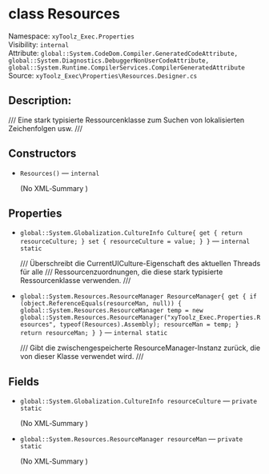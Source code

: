# class Resources

Namespace: `xyToolz_Exec.Properties`  
Visibility: `internal`  
Attribute: `global::System.CodeDom.Compiler.GeneratedCodeAttribute, global::System.Diagnostics.DebuggerNonUserCodeAttribute, global::System.Runtime.CompilerServices.CompilerGeneratedAttribute`  
Source: `xyToolz_Exec\Properties\Resources.Designer.cs`

## Description:

///   Eine stark typisierte Ressourcenklasse zum Suchen von lokalisierten Zeichenfolgen usw.
    ///

## Constructors

- `Resources()` — `internal`
  
  (No XML‑Summary )

## Properties

- `global::System.Globalization.CultureInfo Culture{       get {         return resourceCulture;       }       set {         resourceCulture = value;       }     }` — `internal static`
  
  ///   Überschreibt die CurrentUICulture-Eigenschaft des aktuellen Threads für alle
        ///   Ressourcenzuordnungen, die diese stark typisierte Ressourcenklasse verwenden.
        ///
- `global::System.Resources.ResourceManager ResourceManager{       get {         if (object.ReferenceEquals(resourceMan, null)) {           global::System.Resources.ResourceManager temp = new global::System.Resources.ResourceManager("xyToolz_Exec.Properties.Resources", typeof(Resources).Assembly);           resourceMan = temp;         }         return resourceMan;       }     }` — `internal static`
  
  ///   Gibt die zwischengespeicherte ResourceManager-Instanz zurück, die von dieser Klasse verwendet wird.
        ///

## Fields

- `global::System.Globalization.CultureInfo resourceCulture` — `private static`
  
  (No XML‑Summary )
- `global::System.Resources.ResourceManager resourceMan` — `private static`
  
  (No XML‑Summary )


